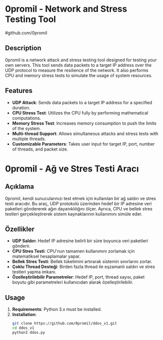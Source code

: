 # 0promil - Network and Stress Testing Tool 

#github.com/0promil

## Description
0promil is a network attack and stress testing tool designed for testing your own servers. This tool sends data packets to a target IP address over the UDP protocol to measure the resilience of the network. It also performs CPU and memory stress tests to simulate the usage of system resources.

## Features
- **UDP Attack**: Sends data packets to a target IP address for a specified duration.
- **CPU Stress Test**: Utilizes the CPU fully by performing mathematical computations.
- **Memory Stress Test**: Increases memory consumption to push the limits of the system.
- **Multi-thread Support**: Allows simultaneous attacks and stress tests with multiple threads.
- **Customizable Parameters**: Takes user input for target IP, port, number of threads, and packet size.

# 0promil - Ağ ve Stres Testi Aracı

## Açıklama
0promil, kendi sunucularınızı test etmek için kullanılan bir ağ saldırı ve stres testi aracıdır. Bu araç, UDP protokolü üzerinden hedef bir IP adresine veri paketleri göndererek ağın dayanıklılığını ölçer. Ayrıca, CPU ve bellek stres testleri gerçekleştirerek sistem kaynaklarının kullanımını simüle eder.

## Özellikler
- **UDP Saldırı**: Hedef IP adresine belirli bir süre boyunca veri paketleri gönderir.
- **CPU Stres Testi**: CPU'nun tamamen kullanımını zorlamak için matematiksel hesaplamalar yapar.
- **Bellek Stres Testi**: Bellek tüketimini artırarak sistemin sınırlarını zorlar.
- **Çoklu Thread Desteği**: Birden fazla thread ile eşzamanlı saldırı ve stres testleri yapma imkanı.
- **Özelleştirilebilir Parametreler**: Hedef IP, port, thread sayısı, paket boyutu gibi parametreleri kullanıcıdan alarak özelleştirilebilir.

## Usage
1. **Requirements**: Python 3.x must be installed.
2. **Installation**:
   ```bash
   git clone https://github.com/0promil/ddos_v1.git
   cd ddos_v1
   python3 ddos.py
